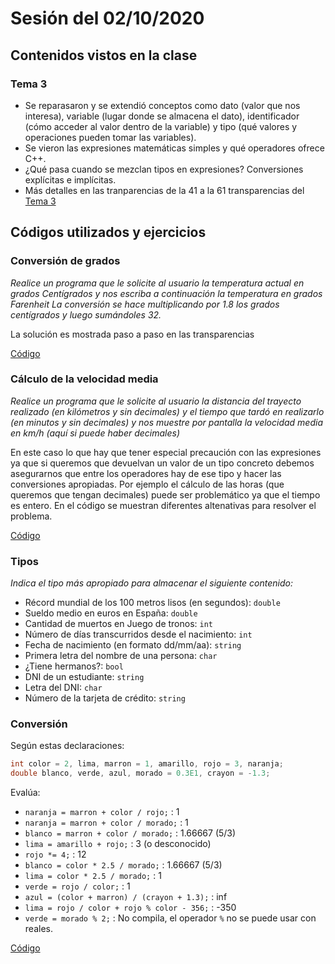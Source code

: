 # Sesión del 02/10/2020

## Contenidos vistos en la clase

### Tema 3
* Se reparasaron y se extendió conceptos como dato (valor que nos interesa), variable (lugar donde se almacena el dato), identificador (cómo acceder al valor dentro de la variable) y tipo (qué valores y operaciones pueden tomar las variables).
* Se vieron las expresiones matemáticas simples y qué operadores ofrece C++.
* ¿Qué pasa cuando se mezclan tipos en expresiones? Conversiones explícitas e implícitas.
* Más detalles en las tranparencias de la 41 a la 61 transparencias del [Tema 3](https://eii.cv.uma.es/pluginfile.php/233673/mod_resource/content/3/Tema%203.pdf)

## Códigos utilizados y ejercicios

### Conversión de grados
*Realice un programa que le solicite al usuario la temperatura actual en grados Centígrados y nos escriba a continuación la temperatura en grados Farenheit La conversión se hace multiplicando por 1.8 los grados centígrados y luego sumándoles 32.*

La solución es mostrada paso a paso en las transparencias

[Código](sesion20.10.02/conversion_grados.cpp)

### Cálculo de la velocidad media
*Realice un programa que le solicite al usuario la distancia del trayecto realizado (en kilómetros y sin decimales) y el tiempo que tardó en realizarlo (en minutos y sin decimales) y nos muestre por pantalla la velocidad media en km/h (aquí si puede haber decimales)*

En este caso lo que hay que tener especial precaución con las expresiones ya que si queremos que devuelvan un valor de un tipo concreto debemos asegurarnos que entre los operadores hay de ese tipo y hacer las conversiones apropiadas. Por ejemplo el cálculo de las horas (que queremos que tengan decimales) puede ser problemático ya que el tiempo es entero. En el código se muestran diferentes altenativas para resolver el problema.

[Código](sesion20.10.02/calculo_velocidad.cpp)

### Tipos
*Indica el tipo más apropiado para almacenar el siguiente contenido:*
* Récord mundial de los 100 metros lisos (en segundos): `double`
* Sueldo medio en euros en España: `double`
* Cantidad de muertos en Juego de tronos: `int`
* Número de días transcurridos desde el nacimiento: `int`
* Fecha de nacimiento (en formato dd/mm/aa): `string`
* Primera letra del nombre de una persona: `char`
* ¿Tiene hermanos?: `bool`
* DNI de un estudiante: `string`
* Letra del DNI: `char`
* Número de la tarjeta de crédito: `string`

### Conversión
Según estas declaraciones:

```cpp
int color = 2, lima, marron = 1, amarillo, rojo = 3, naranja;
double blanco, verde, azul, morado = 0.3E1, crayon = -1.3;
```
Evalúa:

* `naranja = marron + color / rojo;` : 1
* `naranja = marron + color / morado;` : 1
* `blanco = marron + color / morado;` : 1.66667 (5/3)
* `lima = amarillo + rojo;` : 3 (o desconocido)
* `rojo *= 4;` : 12						
* `blanco = color * 2.5 / morado;` : 1.66667 (5/3)
* `lima = color * 2.5 / morado;` : 1
* `verde = rojo / color;` :	1		
* `azul = (color + marron) / (crayon + 1.3);` : inf
* `lima = rojo / color + rojo % color - 356;` : -350
* `verde = morado % 2;` : No compila, el operador `%` no se puede usar con reales.

[Código](sesion20.10.02/conversion_implicita.cpp)
